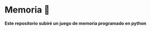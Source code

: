 # Memoria 🎴

<p><strong>Este repositorio subiré un juego de memoria programado en python</strong></p>
